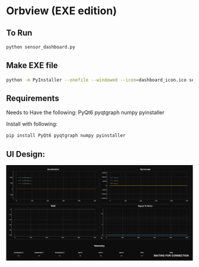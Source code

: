 # Orbview (EXE edition)

## To Run

```bash
python sensor_dashboard.py
```

## Make EXE file

```bash
python -m PyInstaller --onefile --windowed --icon=dashboard_icon.ico sensor_dashboard.py
```

## Requirements

Needs to Have the following:
PyQt6 pyqtgraph numpy pyinstaller

Install with following:
```bash
pip install PyQt6 pyqtgraph numpy pyinstaller
```

## UI Design:

![Version 1 of the EXE file running](image.png)

